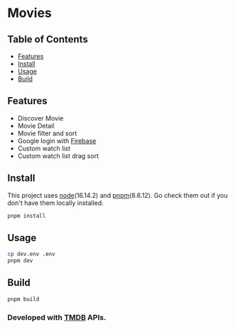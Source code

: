 # Movies

## Table of Contents

- [Features](#features)
- [Install](#install)
- [Usage](#usage)
- [Build](#build)

## Features

- Discover Movie
- Movie Detail
- Movie filter and sort
- Google login with [Firebase](https://firebase.google.com/)
- Custom watch list
- Custom watch list drag sort

## Install

This project uses [node](http://nodejs.org)(16.14.2) and [pnpm](https://pnpm.io/)(8.6.12). Go check them out if you don't have them locally installed.

```sh
pnpm install
```

## Usage

```sh
cp dev.env .env
pnpm dev
```
## Build

```sh
pnpm build
```


### Developed with [TMDB](https://www.themoviedb.org/) APIs.